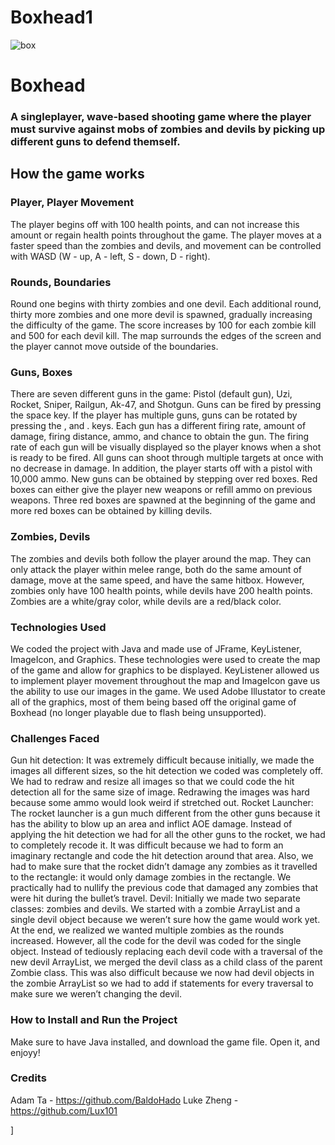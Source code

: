 # Boxhead1

![box](https://user-images.githubusercontent.com/48562217/171460664-b659f3fd-ca68-4ea1-b3e5-93d572b4d014.png)

<h1>Boxhead</h1>
<h3>A singleplayer, wave-based shooting game where the player must survive against mobs of zombies and devils by picking up different guns to defend themself. </h3> 

<h2> How the game works </h2>

<h3> Player, Player Movement </h3>
The player begins off with 100 health points, and can not increase this amount or regain health points throughout the game. The player moves at a faster speed than the zombies and devils, and movement can be controlled with WASD (W - up, A - left, S - down, D - right).

<h3> Rounds, Boundaries </h3>
<p>Round one begins with thirty zombies and one devil. Each additional round, thirty more zombies and one more devil is spawned, gradually increasing the difficulty of the game. The score increases by 100 for each zombie kill and 500 for each devil kill. The map surrounds the edges of the screen and the player cannot move outside of the boundaries. </p>

<h3> Guns, Boxes </h3>
There are seven different guns in the game: Pistol (default gun), Uzi, Rocket, Sniper, Railgun, Ak-47, and Shotgun. Guns can be fired by pressing the space key. If the player has multiple guns, guns can be rotated by pressing the , and . keys. Each gun has a different firing rate, amount of damage, firing distance, ammo, and chance to obtain the gun. The firing rate of each gun will be visually displayed so the player knows when a shot is ready to be fired. All guns can shoot through multiple targets at once with no decrease in damage. In addition, the player starts off with a pistol with 10,000 ammo. New guns can be obtained by stepping over red boxes. Red boxes can either give the player new weapons or refill ammo on previous weapons. Three red boxes are spawned at the beginning of the game and more red boxes can be obtained by killing devils. 

<h3> Zombies, Devils </h3>
The zombies and devils both follow the player around the map. They can only attack the player within melee range, both do the same amount of damage, move at the same speed, and have the same hitbox. However, zombies only have 100 health points, while devils have 200 health points. Zombies are a white/gray color, while devils are a red/black color. 

<h3> Technologies Used </h3>
We coded the project with Java and made use of JFrame, KeyListener, ImageIcon, and Graphics. These technologies were used to create the map of the game and allow for graphics to be displayed. KeyListener allowed us to implement player movement throughout the map and ImageIcon gave us the ability to use our images in the game. We used Adobe Illustator to create all of the graphics, most of them being based off the original game of Boxhead (no longer playable due to flash being unsupported). 

<h3> Challenges Faced </h3>
Gun hit detection: It was extremely difficult because initially, we made the images all different sizes, so the hit detection we coded was completely off. We had to redraw and resize all images so that we could code the hit detection all for the same size of image. Redrawing the images was hard because some ammo would look weird if stretched out.
Rocket Launcher: The rocket launcher is a gun much different from the other guns because it has the ability to blow up an area and inflict AOE damage. Instead of applying the hit detection we had for all the other guns to the rocket, we had to completely recode it. It was difficult because we had to form an imaginary rectangle and code the hit detection around that area. Also,  we had to make sure that the rocket didn’t damage any zombies as it travelled to the rectangle: it would only damage zombies in the rectangle. We practically had to nullify the previous code that damaged any zombies that were hit during the bullet’s travel. 
Devil: Initially we made two separate classes: zombies and devils. We started with a zombie ArrayList and a single devil object because we weren’t sure how the game would work yet. At the end, we realized we wanted multiple zombies as the rounds increased. However, all the code for the devil was coded for the single object. Instead of tediously replacing each devil code with a traversal of the new devil ArrayList, we merged the devil class as a child class of the parent Zombie class. This was also difficult because we now had devil objects in the zombie ArrayList so we had to add if statements for every traversal to make sure we weren’t changing the devil. 

<h3>How to Install and Run the Project</h3>
Make sure to have Java installed, and download the game file. Open it, and enjoyy!

<h3> Credits </h3>

Adam Ta - https://github.com/BaldoHado
Luke Zheng - https://github.com/Lux101

]

